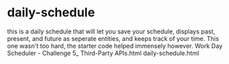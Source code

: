 # daily-schedule
this is a daily schedule that will let you save your schedule, displays past, present, and future as seperate entities, and keeps track of your time. This one wasn't too hard, the starter code helped immensely however.
Work Day Scheduler - Challenge 5_ Third-Party APIs.html
daily-schedule.html